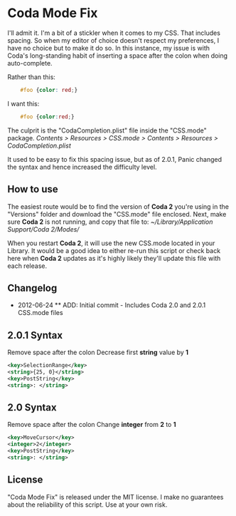 Coda Mode Fix
==============

I'll admit it. I'm a bit of a stickler when it comes to my CSS. That includes spacing. So when my editor of choice doesn't respect my preferences, I have no choice but to make it do so. In this instance, my issue is with Coda's long-standing habit of inserting a space after the colon when doing auto-complete.

Rather than this:
```css
	#foo {color: red;}
```
I want this:
```css
	#foo {color:red;}
```

The culprit is the "CodaCompletion.plist" file inside the "CSS.mode" package.
_Contents > Resources > CSS.mode > Contents > Resources > CodaCompletion.plist_

It used to be easy to fix this spacing issue, but as of 2.0.1, Panic changed the syntax and hence increased the difficulty level.

How to use
-----------
The easiest route would be to find the version of **Coda 2** you're using in the "Versions" folder and download the "CSS.mode" file enclosed. Next, make sure **Coda 2** is not running, and copy that file to:
_~/Library/Application Support/Coda 2/Modes/_

When you restart **Coda 2**, it will use the new CSS.mode located in your Library. It would be a good idea to either re-run this script or check back here when **Coda 2** updates as it's highly likely they'll update this file with each release.

Changelog
---------
* 2012-06-24
** ADD: Initial commit - Includes Coda 2.0 and 2.0.1 CSS.mode files

2.0.1 Syntax
------------
Remove space after the colon
Decrease first **string** value by **1**
```xml
<key>SelectionRange</key>
<string>{25, 0}</string>
<key>PostString</key>
<string>: </string>
```

2.0 Syntax
----------
Remove space after the colon
Change **integer** from **2** to **1**
```xml
<key>MoveCursor</key>
<integer>2</integer>
<key>PostString</key>
<string>: </string>
```

License
-------
"Coda Mode Fix" is released under the MIT license. I make no guarantees about the reliability of this script. Use at your own risk.
